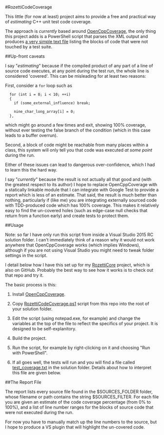 #RozettiCodeCoverage

This little (for now at least) project aims to provide a free and practical way of *estimating* C++ unit test code coverage. 

The approach is *currently* based around [OpenCppCoverage](http://opencppcoverage.codeplex.com), the only thing this project adds is a PowerShell 
script that parses the XML output and produces 
[a very simple text file](http://github.com/rozetti/RozettiCodeCoverage/blob/master/sample_test_coverage.txt)
listing the blocks of code that were not touched by a
test suite. 

##Up-front caveats

I say "*estimating*" because if the compiled product of any part of a line of source code executes, at any point during the test 
run, the whole line is considered 
'covered'. This can be misleading for at least two reasons:

First, consider a `for` loop such as

```
  for (int i = 0; i < 10; ++i) 
  {
    if (some_external_influence) break;
    
    nine_char_long_array[i] = 0;
  },
```
which might go around a few times and exit, showing 100% coverage, without ever testing the false branch of the condition (which 
in this case leads to a buffer overrun). 

Second, a block of code might be reachable from many places within a class, this system will only tell you that code was executed
*at some point* during the run.

Either of these issues can lead to dangerous over-confidence, which I had to learn this the hard way.

I say "*currently*" because the result is not actually all that good and (with the
greatest respect to its author) I hope to replace OpenCppCoverage with a statically linkable module that I can integrate
with Google Test to provide a report which is less of an estimate. That said, the result is much better than nothing, 
particularly if (like me) you are integrating externally sourced code with TDD-produced code which has 100% coverage. This makes 
it relatively easy to find the un-covered holes (such as edge-case null checks that return from a function early) and create 
tests to protect them.

##Usage

Note: so far I have only run this script from inside a Visual Studio 2015 RC solution folder. I can't immediately think of a 
reason why it would not work anywhere that OpenCppCoverage works (which implies Windows), although if you are not using Visual
Studio you might need to tweak folder settings in the script.

I detail below how I have this set up for my [RozettiCore](http://github.com/rozetti/RozettiCore) project, which is also 
on GitHub. Probably the best way to see how it works is to check out that repo and try it.

The basic process is this:

1. Install [OpenCppCoverage](http://opencppcoverage.codeplex.com).

2. Copy [RozettiCodeCoverage.ps1](http://github.com/rozetti/RozettiCodeCoverage/blob/master/scripts/RozettiCodeCoverage.ps1) 
script from this repo into the root of your solution folder.

3. Edit the script (using notepad.exe, for example) and change the variables at the top of the file to reflect the
specifics of your project. It is designed to be self-explanitory.

4. Build the project.

5. Run the script, for example by right-clicking on it and choosing "Run with PowerShell".

6. If all goes well, the tests will run and you will find a file called 
[test_coverage.txt](http://github.com/rozetti/RozettiCodeCoverage/blob/master/sample_test_coverage.txt) in the solution
folder. Details about how to interpret this file are given below.

##The Report File

The report lists every source file found in the $SOURCES_FOLDER folder, whose filename or path contains
the string $SOURCES_FILTER. For each file you are given an estimate of the code coverage percentage (from 0% to 100%),
and a list of line number ranges for the blocks of source code that were not executed during the run. 

For now you have to manually match up the line numbers to the source, but I hope to produce a VS plugin that will 
highlight the un-covered code.
